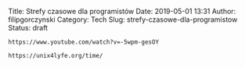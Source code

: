 Title: Strefy czasowe dla programistów
Date: 2019-05-01 13:31
Author: filipgorczynski
Category: Tech
Slug: strefy-czasowe-dla-programistow
Status: draft

`https://www.youtube.com/watch?v=-5wpm-gesOY`

`https://unix4lyfe.org/time/`

 
